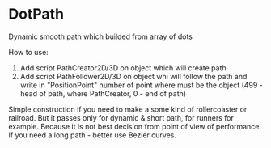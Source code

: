# DotPath
 Dynamic smooth path which builded from array of dots
 
 How to use:
 1. Add script PathCreator2D/3D on object which will create path
 2. Add script PathFollower2D/3D on object whi will follow the path and write in "PositionPoint" number of point where must be the object
    (499 - head of path, where PathCreator, 0 - end of path)
 
 Simple construction if you need to make a some kind of rollercoaster or railroad. 
 But it passes only for dynamic & short path, for runners for example. 
 Because it is not best decision from point of view of performance.
 If you need a long path - better use Bezier curves.
